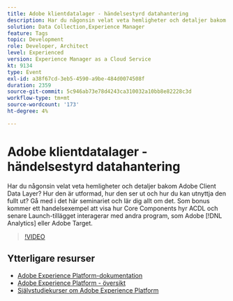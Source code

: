 ```yaml
---
title: Adobe klientdatalager - händelsestyrd datahantering
description: Har du någonsin velat veta hemligheter och detaljer bakom Adobe Client Data Layer? Hur den är utformad, hur den ser ut och hur du kan utnyttja den fullt ut? Gå med i det här seminariet och lär dig allt om det. Ett exempel på handel visar hur Core Components hyr ACDL och senare Launch-tillägget interagerar med andra program, som Adobe [!DNL Analytics]  eller Adobe Target.
solution: Data Collection,Experience Manager
feature: Tags
topic: Development
role: Developer, Architect
level: Experienced
version: Experience Manager as a Cloud Service
kt: 9134
type: Event
exl-id: a38f67cd-3eb5-4590-a9be-484d0074508f
duration: 2359
source-git-commit: 5c946ab73e78d4243ca310032a10bb8e82228c3d
workflow-type: tm+mt
source-wordcount: '173'
ht-degree: 4%

---
```


# Adobe klientdatalager - händelsestyrd datahantering

Har du någonsin velat veta hemligheter och detaljer bakom Adobe Client Data Layer? Hur den är utformad, hur den ser ut och hur du kan utnyttja den fullt ut? Gå med i det här seminariet och lär dig allt om det. Som bonus kommer ett handelsexempel att visa hur Core Components hyr ACDL och senare Launch-tillägget interagerar med andra program, som Adobe [!DNL Analytics] eller Adobe Target.

>[!VIDEO](https://video.tv.adobe.com/v/337585/?quality=12&learn=on&hidetitle=true)

## Ytterligare resurser

- [Adobe Experience Platform-dokumentation](https://experienceleague.adobe.com/docs/experience-platform.html?lang=sv-SE)
- [Adobe Experience Platform - översikt](https://experienceleague.adobe.com/docs/experience-platform/landing/home.html?lang=sv-SE)
- [Självstudiekurser om Adobe Experience Platform](https://experienceleague.adobe.com/docs/platform-learn/tutorials/overview.html?lang=sv)
